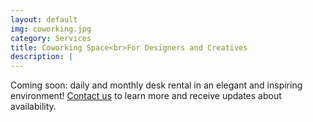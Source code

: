 ```yaml
---
layout: default
img: coworking.jpg
category: Services
title: Coworking Space<br>For Designers and Creatives
description: |
---
```

  Coming soon: daily and monthly desk rental in an elegant and inspiring environment! <a href="mailto:info@221prospect.com">Contact us</a> to learn more and receive updates about availability.
